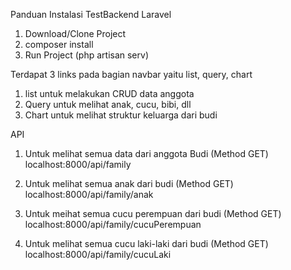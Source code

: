 Panduan Instalasi TestBackend Laravel

1. Download/Clone Project
2. composer install
3. Run Project (php artisan serv)


Terdapat 3 links pada bagian navbar yaitu list, query, chart
1. list untuk melakukan CRUD data anggota
2. Query untuk melihat anak, cucu, bibi, dll
3. Chart untuk melihat struktur keluarga dari budi

API
1. Untuk melihat semua data dari anggota Budi (Method GET)
localhost:8000/api/family

2. Untuk melihat semua anak dari budi (Method GET)
localhost:8000/api/family/anak

3. Untuk meihat semua cucu perempuan dari budi (Method GET)
localhost:8000/api/family/cucuPerempuan

4. Untuk melihat semua cucu laki-laki dari budi (Method GET)
localhost:8000/api/family/cucuLaki
